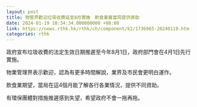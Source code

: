 ```yaml
---
layout: post
title: 物管界歡迎垃圾收費延至8月實施　飲食業冀當局提供資助
date: 2024-01-19 18:34:34.000000000 +08:00
link: https://news.rthk.hk/rthk/ch/component/k2/1736965-20240119.htm
categories: rthk
---
```


政府宣布垃圾收費的法定生效日期推遲至今年8月1日，政府部門會在4月1日先行實施。

物業管理界表示歡迎，認為有更多時間解說，業界及市民會更明白運作。

飲食業期望，當局在這4個月能了解各行各業情況，提供不同資助。

有環保團體對措施推遲感到失望，希望政府不會一拖再拖。
